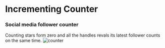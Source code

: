 # Incrementing Counter
### Social media follower counter
Counting stars form zero and all the handles revals its latest follower counts on the same time.
![counter](https://user-images.githubusercontent.com/114183358/217197551-d6166fd3-f4e7-4481-9101-084d4a6336a1.png)
